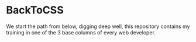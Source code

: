 # BackToCSS
We start the path from below, digging deep well, this repository contains my training in one of the 3 base columns of every web developer.
